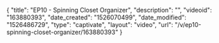 {
    "title": "EP10 - Spinning Closet Organizer",
    "description": "",
    "videoid": "163880393",
    "date_created": "1526070499",
    "date_modified": "1526486729",
    "type": "captivate",
    "layout": "video",
    "url": "\/v\/ep10-spinning-closet-organizer\/163880393"
}